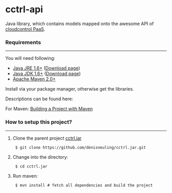 # cctrl-api

Java library, which contains models mapped onto the awesome API of [cloudcontrol PaaS](https://www.cloudcontrol.com/).

### Requirements
---
You will need following:

- [Java JRE 1.6+](http://www.oracle.com/technetwork/java/javase/downloads) ([Download page](http://www.oracle.com/technetwork/java/javase/downloads/jre6-downloads-1637595.html))
- [Java JDK 1.6+](http://www.oracle.com/technetwork/java/javase/downloads) ([Download page](http://www.oracle.com/technetwork/java/javase/downloads/jdk6-downloads-1637591.html))
- [Apache Maven 2.0+](http://maven.apache.org/)

Install via your package manager, otherwise get the libraries.

Descriptions can be found here:

For Maven: [Building a Project with Maven](http://maven.apache.org/run-maven/index.html)

### How to setup this project?
---
1. Clone the parent project [cctrl.jar](https://github.com/denisneuling/cctrl.jar.git)

        $ git clone https://github.com/denisneuling/cctrl.jar.git

2. Change into the directory:

        $ cd cctrl.jar

3. Run maven:

        $ mvn install # fetch all dependencies and build the project

